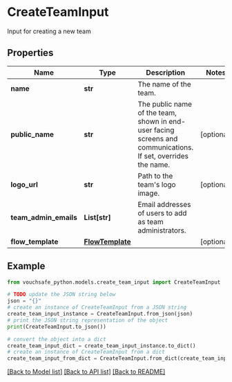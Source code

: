 # CreateTeamInput

Input for creating a new team

## Properties

Name | Type | Description | Notes
------------ | ------------- | ------------- | -------------
**name** | **str** | The name of the team. | 
**public_name** | **str** | The public name of the team, shown in end-user facing screens and communications. If set, overrides the name. | [optional] 
**logo_url** | **str** | Path to the team&#39;s logo image. | [optional] 
**team_admin_emails** | **List[str]** | Email addresses of users to add as team administrators. | 
**flow_template** | [**FlowTemplate**](FlowTemplate.md) |  | [optional] 

## Example

```python
from vouchsafe_python.models.create_team_input import CreateTeamInput

# TODO update the JSON string below
json = "{}"
# create an instance of CreateTeamInput from a JSON string
create_team_input_instance = CreateTeamInput.from_json(json)
# print the JSON string representation of the object
print(CreateTeamInput.to_json())

# convert the object into a dict
create_team_input_dict = create_team_input_instance.to_dict()
# create an instance of CreateTeamInput from a dict
create_team_input_from_dict = CreateTeamInput.from_dict(create_team_input_dict)
```
[[Back to Model list]](../README.md#documentation-for-models) [[Back to API list]](../README.md#documentation-for-api-endpoints) [[Back to README]](../README.md)


